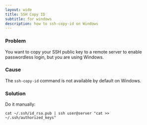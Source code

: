```yaml
---
layout: wide
title: SSH Copy ID
subtitle: for windows
description: how to ssh-copy-id on Windows
---
```


### Problem

You want to copy your SSH public key to a remote server to enable passwordless login, but you are using Windows.

### Cause

The `ssh-copy-id` command is not available by default on Windows.


### Solution

Do it manually:

    cat ~/.ssh/id_rsa.pub | ssh user@server "cat >> ~/.ssh/authorized_keys"

